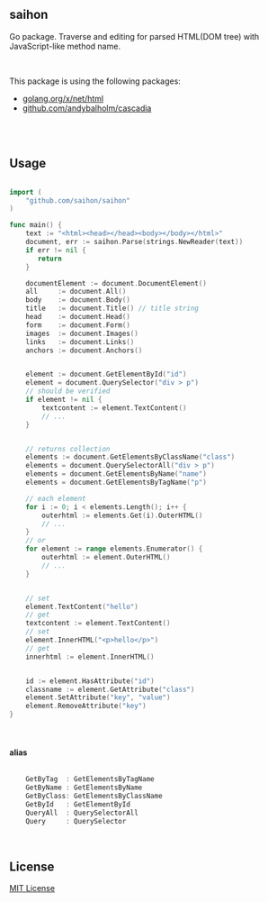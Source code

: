 ## saihon

Go package. Traverse and editing for parsed HTML(DOM tree) with JavaScript-like method name.

<br/>

This package is using the following packages:
- [golang.org/x/net/html](https://golang.org/x/net/html)
- [github.com/andybalholm/cascadia](https://github.com/andybalholm/cascadia)

<br>
<br>

## Usage


```go

import (
    "github.com/saihon/saihon"
)

func main() {
    text := "<html><head></head><body></body></html>"
    document, err := saihon.Parse(strings.NewReader(text))
    if err != nil {
       return
    }

    documentElement := document.DocumentElement()
    all     := document.All()
    body    := document.Body()
    title   := document.Title() // title string
    head    := document.Head()
    form    := document.Form()
    images  := document.Images()
    links   := document.Links()
    anchors := document.Anchors()


    element := document.GetElementById("id")
    element = document.QuerySelector("div > p")
    // should be verified
    if element != nil {
        textcontent := element.TextContent()
        // ...
    }


    // returns collection
    elements := document.GetElementsByClassName("class")
    elements = document.QuerySelectorAll("div > p")
    elements = document.GetElementsByName("name")
    elements = document.GetElementsByTagName("p")

    // each element
    for i := 0; i < elements.Length(); i++ {
        outerhtml := elements.Get(i).OuterHTML()
        // ...
    }
    // or 
    for element := range elements.Enumerator() {
        outerhtml := element.OuterHTML()
        // ...
    }


    // set
    element.TextContent("hello")
    // get
    textcontent := element.TextContent()
    // set
    element.InnerHTML("<p>hello</p>")
    // get
    innerhtml := element.InnerHTML()


    id := element.HasAttribute("id")
    classname := element.GetAttribute("class")
    element.SetAttribute("key", "value")
    element.RemoveAttribute("key")
}


```

<br>

#### alias

```go

    GetByTag  : GetElementsByTagName
    GetByName : GetElementsByName
    GetByClass: GetElementsByClassName
    GetById   : GetElementById
    QueryAll  : QuerySelectorAll
    Query     : QuerySelector

```

<br>


## License

[MIT License](https://github.com/saihon/saihon/blob/master/LICENSE)

<br>
<br>
